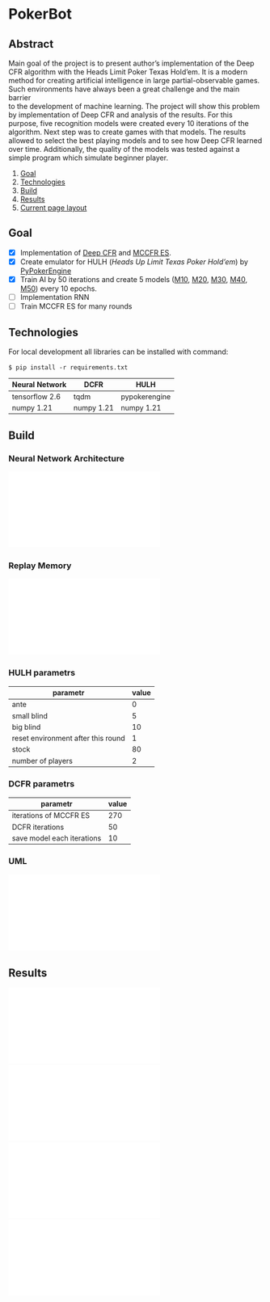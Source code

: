 # PokerBot

## Abstract


Main goal of the project is to present author’s implementation of the Deep CFR algorithm with 
the Heads Limit Poker Texas Hold’em. 
It is a modern method for creating artificial intelligence in large partial-observable games.
Such environments have always been a great challenge and the main barrier  
to the development of machine learning. The project will show this problem 
by implementation of Deep CFR and analysis of the results.
For this purpose, five recognition models were created every 10 iterations of the algorithm.
Next step was to create games with that models. The results allowed to select the 
best playing models and to see how Deep CFR learned over time.
Additionally, the quality of the models was tested against a simple
program which simulate beginner player.

1. [Goal](#goal)
2. [Technologies](#Technologies)
3. [Build](#Build)
4. [Results](#Results)
5. [Current page layout](#layout)

## Goal <a name="goal"></a>

- [x] Implementation of [Deep CFR](./DCFR) and [MCCFR ES](./DCFR).
- [x] Create emulator for HULH (*Heads Up Limit Texas Poker Hold’em*) by [PyPokerEngine](https://github.com/ishikota/PyPokerEngine)
- [x] Train AI by 50 iterations and create 5 models ([M10](./models/M10), [M20](./models/M20), [M30](./models/M30),
    [M40](./models/M40), [M50](./models/M50)) every 10 epochs.
- [ ] Implementation RNN
- [ ] Train MCCFR ES for many rounds

## Technologies <a name="technologies"></a>

For local development all libraries can be installed with command:


    $ pip install -r requirements.txt 


   Neural Network             | DCFR                        | HULH
------------------------------|------------------------------|------------                                                                     
   tensorflow 2.6                | tqdm                        | pypokerengine
   numpy 1.21                    | numpy 1.21                  | numpy 1.21

## Build <a name="Build"></a>

### Neural Network Architecture


![alt text](./praca/img/nn.pdf?raw=true)

### Replay Memory


![alt text](./praca/img/bzd.pdf?raw=true)

### HULH parametrs

   parametr                         | value                        
------------------------------------|----------------------------                                                                 
ante                                | 0                       
small blind                         | 5
big blind                           | 10
reset environment after this round  | 1
stock                               | 80
number of players                   | 2

### DCFR parametrs


   parametr                         | value                        
------------------------------------|----------------------------                                                                 
iterations of MCCFR ES              | 270
DCFR iterations                     | 50
save model each iterations          | 10

### UML

![alt text](./praca/img/uml.pdf?raw=true)

## Results  <a name="Results"></a>

![alt text](./praca/img/mecze.pdf?raw=true)
![alt text](./praca/img/mecze_ps.pdf?raw=true)
![alt text](./praca/img/mecze_pw.pdf?raw=true)
![alt text](./praca/img/akcje.pdf?raw=true)


